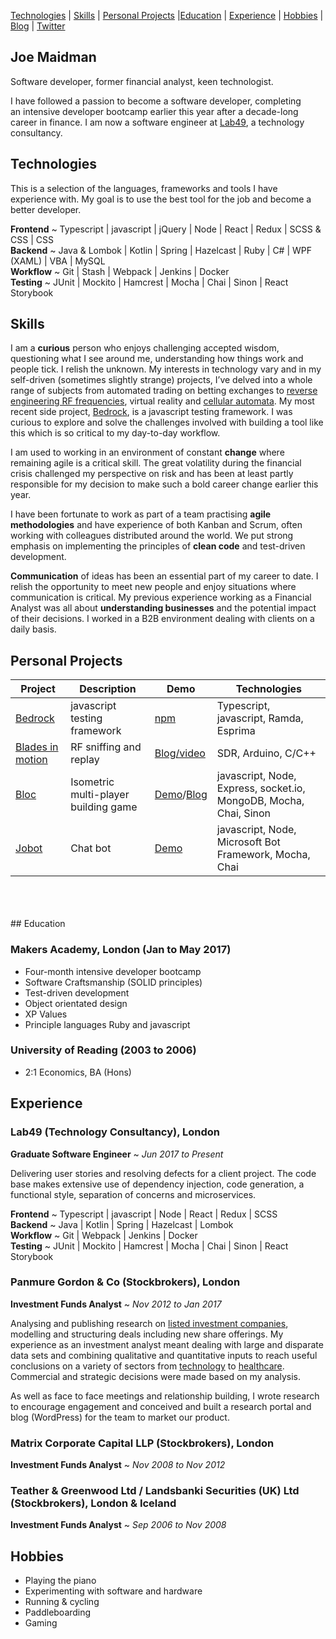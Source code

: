 [Technologies](#technologies) | [Skills](#skills) | [Personal Projects](#personal-projects) |[Education](#education) | [Experience](#experience) | [Hobbies](#hobbies) | [Blog](http://www.joemaidman.com/?page_id=51) | [Twitter](https://twitter.com/joemaidman)

## Joe Maidman
Software developer, former financial analyst, keen technologist.

I have followed a passion to become a software developer, completing an intensive developer bootcamp earlier this year after a decade-long career in finance. I am now a software engineer at [Lab49](http://www.lab49.com/), a technology consultancy.

## Technologies

This is a selection of the languages, frameworks and tools I have experience with. My goal is to use the best tool for the job and become a better developer.

<b>Frontend</b> ~ Typescript | javascript | jQuery | Node | React | Redux | SCSS & CSS | CSS </br>
<b>Backend</b>  ~ Java & Lombok | Kotlin | Spring | Hazelcast | Ruby | C# | WPF (XAML) | VBA | MySQL </br>
<b>Workflow</b> ~ Git | Stash | Webpack | Jenkins | Docker</br>
<b>Testing</b>  ~ JUnit | Mockito | Hamcrest | Mocha | Chai | Sinon | React Storybook

## Skills

I am a <b>curious</b> person who enjoys challenging accepted wisdom, questioning what I see around me, understanding how things work and people tick. I relish the unknown. My interests in technology vary and in my self-driven (sometimes slightly strange) projects, I’ve delved into a whole range of subjects from automated trading on betting exchanges to [reverse engineering RF frequencies](https://github.com/joemaidman/blades-in-motion), virtual reality and [cellular automata](http://gameoflife.netlify.com/). My most recent side project, [Bedrock](#personal-projects), is a javascript testing framework. I was curious to explore and solve the challenges involved with building a tool like this which is so critical to my day-to-day workflow. 

I am used to working in an environment of constant <b>change</b> where remaining agile is a critical skill. The great volatility during the financial crisis challenged my perspective on risk and has been at least partly responsible for my decision to make such a bold career change earlier this year. 

I have been fortunate to work as part of a team practising <b>agile methodologies</b> and have experience of both Kanban and Scrum, often working with colleagues distributed around the world. We put strong emphasis on implementing the principles of <b>clean code</b> and test-driven development.


<b>Communication</b> of ideas has been an essential part of my career to date. I relish the opportunity to meet new people and enjoy situations where communication is critical. My previous experience working as a Financial Analyst was all about <b>understanding businesses</b> and the potential impact of their decisions. I worked in a B2B environment dealing with clients on a daily basis.


## Personal Projects

| Project  | Description  | Demo  | Technologies |
|---|---|---|---|
| [Bedrock](https://github.com/joemaidman/bedrock)  | javascript testing framework  | [npm](https://www.npmjs.com/package/bed-rock) |  Typescript, javascript, Ramda, Esprima |
| [Blades in motion](https://github.com/joemaidman/blades-in-motion)  | RF sniffing and replay  | [Blog/video](http://www.joemaidman.com/?p=317) |  SDR, Arduino, C/C++ |
| [Bloc](https://github.com/joemaidman/bloc)  | Isometric multi-player building game | [Demo](https://bloc-game.herokuapp.com/)/[Blog](http://www.joemaidman.com/?p=540) | javascript, Node, Express, socket.io, MongoDB, Mocha, Chai, Sinon |
| [Jobot](https://github.com/joemaidman/jobot)  | Chat bot | [Demo](http://www.joemaidman.com/?page_id=530) | javascript, Node, Microsoft Bot Framework, Mocha, Chai |
<br>
<br>
<br>
## Education

### Makers Academy, London (Jan to May 2017)
- Four-month intensive developer bootcamp
- Software Craftsmanship (SOLID principles)
- Test-driven development
- Object orientated design
- XP Values
- Principle languages Ruby and javascript

### University of Reading (2003 to 2006)
- 2:1 Economics, BA (Hons)

## Experience

### Lab49 (Technology Consultancy), London   
**Graduate Software Engineer** ~ *Jun 2017 to Present*

Delivering user stories and resolving defects for a client project. The code base makes extensive use of dependency injection, code generation, a functional style, separation of concerns and microservices.

<b>Frontend</b> ~ Typescript | javascript | Node | React | Redux | SCSS </br>
<b>Backend</b>  ~ Java | Kotlin | Spring | Hazelcast | Lombok </br>
<b>Workflow</b>  ~ Git | Webpack | Jenkins | Docker</br>
<b>Testing</b>  ~ JUnit | Mockito | Hamcrest | Mocha | Chai | Sinon | React Storybook

### Panmure Gordon & Co (Stockbrokers), London   
**Investment Funds Analyst** ~ *Nov 2012 to Jan 2017*

Analysing and publishing research on [listed investment companies](https://en.wikipedia.org/wiki/Closed-end_fund), modelling and structuring deals including new share offerings. My experience as an investment analyst meant dealing with large and disparate data sets and combining qualitative and quantitative inputs to reach useful conclusions on a variety of sectors from [technology](http://www.joemaidman.com/wp-content/uploads/2017/05/PCT.pdf) to [healthcare](http://www.joemaidman.com/wp-content/uploads/2017/05/PCT.pdf). Commercial and strategic decisions were made based on my analysis.

 As well as face to face meetings and relationship building, I wrote research to encourage engagement and conceived and built a research portal and blog (WordPress) for the team to market our product.

### Matrix Corporate Capital LLP (Stockbrokers), London
**Investment Funds Analyst** ~ *Nov 2008 to Nov 2012*

### Teather & Greenwood Ltd / Landsbanki Securities (UK) Ltd (Stockbrokers), London & Iceland
**Investment Funds Analyst** ~ *Sep 2006 to Nov 2008*

## Hobbies
- Playing the piano
- Experimenting with software and hardware
- Running & cycling
- Paddleboarding
- Gaming